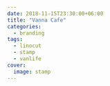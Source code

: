```yaml
---
date: 2018-11-15T23:30:00+06:00
title: "Vanna Cafe"
categories:
  - branding
tags:
  - linocut
  - stamp
  - vanlife
cover:
  image: stamp
---
```

